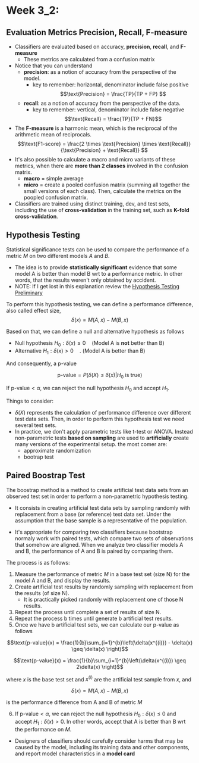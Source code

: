 # Week 3_2:

## Evaluation Metrics Precision, Recall,  F-measure

- Classifiers are evaluated based on accuracy, **precision**, **recall**, and **F-measure**
    - These metrics are calculated from a confusion matrix
- Notice that you can understand
    - **precision**: as a notion of accuracy from the perspective of the model.
        - key to remember: horizontal, denominator include false positive
        $$\text{Precision} = \frac{TP}{TP + FP}
$$
    - **recall**: as a notion of accuracy from the perspective of the data.
        - key to remember: vertical, denominator include false negative
            $$\text{Recall} = \frac{TP}{TP + FN}$$
- The **F-measure** is a harmonic mean, which is the reciprocal of the arithmetic mean of reciprocals.
$$\text{F1-score} = \frac{2 \times \text{Precision} \times \text{Recall}}{\text{Precision} + \text{Recall}}
$$
- It's also possible to calculate a macro and micro variants of these metrics, when there are **more than 2 classes** involved in the confusion matrix.
    - **macro** = simple average
    - **micro** = create a pooled confusion matrix (summing all together the small versions of each class). Then, calculate the metrics on the poopled confusion matrix.
- Classifiers are trained using distinct training, dev, and test sets, including the use of **cross-validation** in the training set, such as **K-fold cross-validation**.

## Hypothesis Testing

Statistical significance tests can be used to compare the performance of a metric $M$ on two different models $A$ and $B$.
- The idea is to provide **statistically significant** evidence that some model A is better than model B wrt to a performance metric. In other words, that the results weren't only obtained by accident.
- NOTE: If I get lost in this explanation review the [Hypothesis Testing Preliminary](003_2_0_preliminary_hypothesis_testing.md)

To perform this hypothesis testing, we can define a performance difference, also called effect size, 
$$\delta(x) = M(A,x) - M(B,x)$$

Based on that, we can define a null and alternative hypothesis as follows

- Null hypothesis $H_0: \delta(x) \leq 0 \quad$(Model A is **not** better than B)
- Alternative $H_1: \delta(x) > 0 \quad$. (Model A is better than B)

And consequently, a p-value

$$\text{p-value} = P(\delta(X) \leq \delta(x) | H_0 \text{ is true})$$

If $\text{p-value} < \alpha$, we can reject the null hypothesis $H_0$ and accept $H_1$.

Things to consider:

- $\delta(X)$ represents the calculation of performance difference over different test data sets. Then, in order to perform this hypothesis test we need several test sets.
- In practice, we don't apply parametric tests like t-test or ANOVA. Instead non-parametric tests **based on sampling** are used to **artificially** create many versions of the experimental setup. the most comer are:
    - approximate randomization
    - bootrap test

## Paired Boostrap Test
The boostrap method is a method to create artificial test data sets from an observed test set in order to perform a non-parametric hypothesis testing.

- It consists in creating artificial test data sets by sampling randomly with replacement from a base (or reference) test data set. Under the assumption that the base sample is a representative of the population.

- It's appropriate for comparing two classifiers because bootstrap normaly work with paired tests, which compare two sets of observations that somehow are aligned. When we analyze two classifier models A and B, the performance of A and B is paired by comparing them.

The process is as follows:

1. Measure the performance of metric $M$ in a base test set (size N) for the model A and B, and display the results.
2. Create artificial test results by randomly sampling with replacement from the results (of size N).
    - It is practically picked randomly with replacement one of those N results.
3. Repeat the process until complete a set of results of size N.
4. Repeat the process b times until generate b artificial test results.
5. Once we have b artificial test sets, we can calculate our p-value as follows

$$\text{p-value}(x) = \frac{1}{b}\sum_{i=1}^{b}\left(\delta(x^{(i)}) - \delta(x) \geq \delta(x) \right)$$

$$\text{p-value}(x) = \frac{1}{b}\sum_{i=1}^{b}\left(\delta(x^{(i)}) \geq 2\delta(x) \right)$$

where $x$ is the base test set and $x^{(i)}$ are the artificial test sample from $x$, and

$$\delta(x) = M(A,x) - M(B,x)$$

is the performance difference from A and B of metric $M$

6. If $\text{p-value} < \alpha$, we can reject the null hypothesis $H_0: \delta(x) \leq 0$ and accept $H_1: \delta(x) > 0$. In other words, accept that A is better than B wrt the performance on $M$.


- Designers of classifiers should carefully consider harms that may be caused by the model, including its training data and other components, and report model characteristics in a **model card**